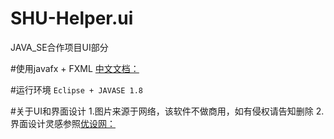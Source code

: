 # SHU-Helper.ui
JAVA_SE合作项目UI部分

#使用javafx + FXML
[中文文档：](http://www.javafxchina.net/blog/docs/)

#运行环境
`Eclipse + JAVASE 1.8`

#关于UI和界面设计
1.图片来源于网络，该软件不做商用，如有侵权请告知删除
2.界面设计灵感参照[优设网：](http://www.uisdc.com/)


